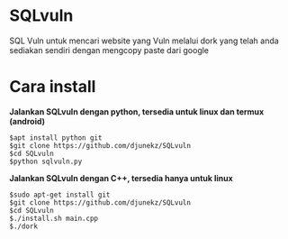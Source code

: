 # SQLvuln
SQL Vuln untuk mencari website yang Vuln melalui dork yang telah anda sediakan sendiri dengan mengcopy paste dari google

# Cara install



**Jalankan SQLvuln dengan python, tersedia untuk linux dan termux (android)**
```
$apt install python git
$git clone https://github.com/djunekz/SQLvuln
$cd SQLvuln
$python sqlvuln.py
```



**Jalankan SQLvuln dengan C++, tersedia hanya untuk linux**

```
$sudo apt-get install git
$git clone https://github.com/djunekz/SQLvuln
$cd SQLvuln
$./install.sh main.cpp
$./dork
```
